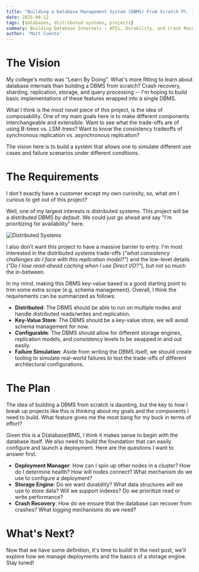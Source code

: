 ```yaml
---
title: "Building a Database Management System (DBMS) From Scratch Pt. 1"
date: 2025-06-12
tags: [databases, distributed systems, projects]
summary: Building Database Internals - APIs, Durability, and Crash Recovery
author: 'Matt Cuento'
---
```


# The Vision

My college's motto was "Learn By Doing". What's more fitting to learn about database internals than building a DBMS from scratch? Crash recovery, sharding, replication, storage, and query processing -- I'm hoping to build basic implementations of these features wrapped into a single DBMS. 

What I think is the most novel piece of this project, is the idea of composability. One of my main goals here is to make different components interchangeable and extensible. Want to see what the trade-offs are of using B-trees vs. LSM-trees? Want to know the consistency tradeoffs of synchronous replication vs. asynchronous replication? 

The vision here is to build a system that allows one to simulate different use cases and failure scenarios under different conditions.

# The Requirements

I don't exactly have a customer except my own curiosity, so, what _am_ I curious to get out of this project?

Well, one of my largest interests is distributed systems. This project will be a distributed DBMS _by default_. We could just go ahead and say "I'm prioritizing for availability" here. 

![Distributed Systems](/distributed-systems.jpg)

I also don't want this project to have a massive barrier to entry. I'm most interested in the distributed systems trade-offs (_"what consistency challenges do I face with this replication model?"_) and the low-level details (_"Do I lose read-ahead caching when I use Direct I/O?"_), but not so much the in-between. 

In my mind, making this DBMS key-value based is a good starting point to trim some extra scope (e.g. schema management). Overall, I think the requirements can be summarized as follows:

- **Distributed**: The DBMS should be able to run on multiple nodes and handle distributed reads/writes and replication.
- **Key-Value Store**: The DBMS should be a key-value store, we will avoid schema management for now.
- **Configurable**: The DBMS should allow for different storage engines, replication models, and consistency levels to be swapped in and out easily.
- **Failure Simulation**: Aside from writing the DBMS itself, we should create tooling to simulate real-world failures to test the trade-offs of different architectural configurations.

# The Plan

The idea of building a DBMS from scratch is daunting, but the key to how I break up projects like this is thinking about my goals and the components I need to build. What feature gives me the most bang for my buck in terms of effort? 

Given this is a D(atabase)BMS, I think it makes sense to begin with the database itself. We also need to build the foundation that can easily configure and launch a deployment. Here are the questions I want to answer first.

- **Deployment Manager**: How can I spin up other nodes in a cluster? How do I determine health? How will nodes connect? What mechanism do we use to configure a deployment?
- **Storage Engine**: Do we want durability? What data structures will we use to store data? Will we support indexes? Do we prioritize read or write performance?
- **Crash Recovery**: How do we ensure that the database can recover from crashes? What logging mechanisms do we need?

# What's Next?

Now that we have some definition, it's time to build! In the next post, we'll explore how we manage deployments and the basics of a storage engine. Stay tuned!

